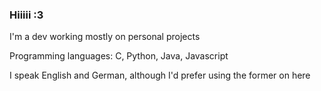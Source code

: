 ### Hiiiii :3

I'm a dev working mostly on personal projects

Programming languages: C, Python, Java, Javascript

I speak English and German, although I'd prefer using the former on here

